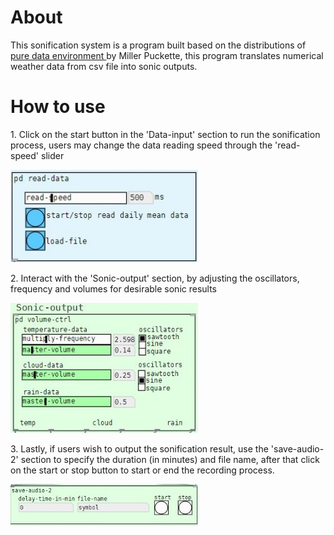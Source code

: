 # About
<p>This sonification system is a program built based on the distributions of <a href = "http://msp.ucsd.edu/software.html"> pure data environment </a> by Miller Puckette, this program translates numerical weather data from csv file into sonic outputs.</p>

# How to use
<p>1. Click on the start button in the 'Data-input' section  to run the sonification process, users may change the data reading speed through the 'read-speed' slider</p>
<img src = "screenshots/Data-input.jpg" alt="data-input" width = "300">

<p>2. Interact with the 'Sonic-output' section, by adjusting the oscillators, frequency and volumes for desirable sonic results</p>
<img src = "screenshots/Sonic-output.jpg" alt="sonic-output" width = "300">

<p>3. Lastly, if users wish to output the sonification result, use the 'save-audio-2' section to specify the duration (in minutes) and file name, after that click on the start or stop button to start or end the recording process.</p>
<img src = "screenshots/save-audio-2.jpg" alt="save-audio" width = "300">


